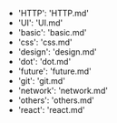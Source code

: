 - 'HTTP': 'HTTP.md'
- 'UI': 'UI.md'
- 'basic': 'basic.md'
- 'css': 'css.md'
- 'design': 'design.md'
- 'dot': 'dot.md'
- 'future': 'future.md'
- 'git': 'git.md'
- 'network': 'network.md'
- 'others': 'others.md'
- 'react': 'react.md'
